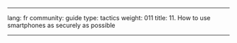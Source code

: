 

---

lang: fr
community: guide
type: tactics
weight: 011
title: 11. How to use smartphones as securely as possible

---

<stub>

